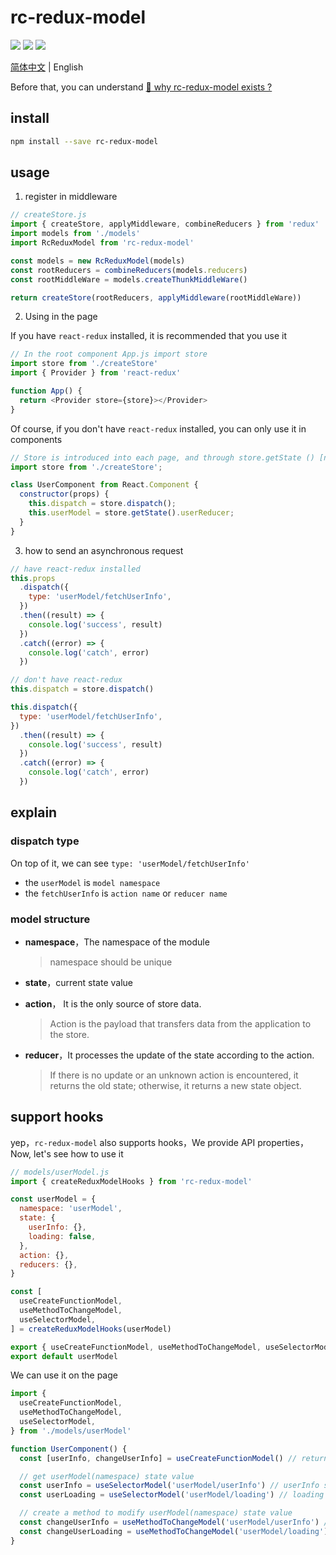 # rc-redux-model

<img src="https://img.shields.io/badge/rc--redux--modal-v0.0.1-blue" />
<img src="https://img.shields.io/badge/redux-^4.0.1-yellow" />
<img src="https://img.shields.io/badge/author-PDK-inactive" />

[简体中文](./README.md) | English

Before that, you can understand [🌈 why rc-redux-model exists ?](./REASON.en.md)

## install

```bash
npm install --save rc-redux-model
```

## usage

1. register in middleware

```js
// createStore.js
import { createStore, applyMiddleware, combineReducers } from 'redux'
import models from './models'
import RcReduxModel from 'rc-redux-model'

const models = new RcReduxModel(models)
const rootReducers = combineReducers(models.reducers)
const rootMiddleWare = models.createThunkMiddleWare()

return createStore(rootReducers, applyMiddleware(rootMiddleWare))
```

2. Using in the page

If you have `react-redux` installed, it is recommended that you use it

```js
// In the root component App.js import store
import store from './createStore'
import { Provider } from 'react-redux'

function App() {
  return <Provider store={store}></Provider>
}
```

Of course, if you don't have `react-redux` installed, you can only use it in components

```js
// Store is introduced into each page, and through store.getState () [namespace] gets the current state
import store from './createStore';

class UserComponent from React.Component {
  constructor(props) {
    this.dispatch = store.dispatch();
    this.userModel = store.getState().userReducer;
  }
}
```

3. how to send an asynchronous request

```js
// have react-redux installed
this.props
  .dispatch({
    type: 'userModel/fetchUserInfo',
  })
  .then((result) => {
    console.log('success', result)
  })
  .catch((error) => {
    console.log('catch', error)
  })

// don't have react-redux
this.dispatch = store.dispatch()

this.dispatch({
  type: 'userModel/fetchUserInfo',
})
  .then((result) => {
    console.log('success', result)
  })
  .catch((error) => {
    console.log('catch', error)
  })
```

## explain

### dispatch type

On top of it, we can see `type: 'userModel/fetchUserInfo'`

- the `userModel` is `model namespace`
- the `fetchUserInfo` is `action name` or `reducer name`

### model structure

- **namespace**，The namespace of the module

  > namespace should be unique

- **state**，current state value

- **action**， It is the only source of store data.

  > Action is the payload that transfers data from the application to the store.

- **reducer**，It processes the update of the state according to the action.
  > If there is no update or an unknown action is encountered, it returns the old state; otherwise, it returns a new state object.

## support hooks

yep，`rc-redux-model` also supports hooks，We provide API properties，Now, let's see how to use it

```js
// models/userModel.js
import { createReduxModelHooks } from 'rc-redux-model'

const userModel = {
  namespace: 'userModel',
  state: {
    userInfo: {},
    loading: false,
  },
  action: {},
  reducers: {},
}

const [
  useCreateFunctionModel,
  useMethodToChangeModel,
  useSelectorModel,
] = createReduxModelHooks(userModel)

export { useCreateFunctionModel, useMethodToChangeModel, useSelectorModel }
export default userModel
```

We can use it on the page

```js
import {
  useCreateFunctionModel,
  useMethodToChangeModel,
  useSelectorModel,
} from './models/userModel'

function UserComponent() {
  const [userInfo, changeUserInfo] = useCreateFunctionModel() // return userInfo state and change userInfo function

  // get userModel(namespace) state value
  const userInfo = useSelectorModel('userModel/userInfo') // userInfo state value
  const userLoading = useSelectorModel('userModel/loading') // loading state value

  // create a method to modify userModel(namespace) state value
  const changeUserInfo = useMethodToChangeModel('userModel/userInfo') // change userInfo state value
  const changeUserLoading = useMethodToChangeModel('userModel/loading') // change loading state value
}
```

